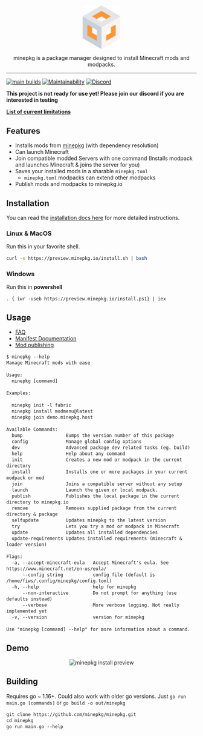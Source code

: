 <p align="center">
  <img align="center" width="100" src="./assets/logo.svg" alt="minepkg" />
  <div align="center">
    minepkg is a package manager designed to install Minecraft mods and modpacks.
  </div>
</p>

---

[![main builds](https://github.com/minepkg/minepkg/actions/workflows/main-builds.yml/badge.svg)](https://github.com/minepkg/minepkg/actions/workflows/main-builds.yml)
[![Maintainability](https://api.codeclimate.com/v1/badges/cd2f11d2dd41dee1fcbc/maintainability)](https://codeclimate.com/github/minepkg/minepkg/maintainability)
[![Discord](https://img.shields.io/discord/517070108191883266.svg?logo=discord)](https://discord.gg/6tjBR5t)

**This project is not ready for use yet! Please join our discord if you are interested in testing**

**[List of current limitations](https://preview.minepkg.io/docs/current-state#current-limitations#:~:text=Current%20limitations)**

## Features

* Installs mods from [minepkg](https://preview.minepkg.io/) (with dependency resolution)
* Can launch Minecraft
* Join compatible modded Servers with one command (Installs modpack and launches Minecraft & joins the server for you)
* Saves your installed mods in a sharable `minepkg.toml`
  * `minepkg.toml` modpacks can extend other modpacks
* Publish mods and modpacks to minepkg.io

## Installation

You can read the [installation docs here](https://preview.minepkg.io/docs/install) for more detailed instructions.

### Linux & MacOS

Run this in your favorite shell.

```bash
curl -s https://preview.minepkg.io/install.sh | bash
```

### Windows

Run this in **powershell**

```
. { iwr -useb https://preview.minepkg.io/install.ps1} | iex
```

## Usage

* [FAQ](https://preview.minepkg.io/docs/faq)
* [Manifest Documentation](https://preview.minepkg.io/docs/manifest)
* [Mod publishing](https://preview.minepkg.io/docs/mod-publishing)

```
$ minepkg --help
Manage Minecraft mods with ease

Usage:
  minepkg [command]

Examples:

  minepkg init -l fabric
  minepkg install modmenu@latest
  minepkg join demo.minepkg.host

Available Commands:
  bump                Bumps the version number of this package
  config              Manage global config options
  dev                 Advanced package dev related tasks (eg. build)
  help                Help about any command
  init                Creates a new mod or modpack in the current directory
  install             Installs one or more packages in your current modpack or mod
  join                Joins a compatible server without any setup
  launch              Launch the given or local modpack.
  publish             Publishes the local package in the current directory to minepkg.io
  remove              Removes supplied package from the current directory & package
  selfupdate          Updates minepkg to the latest version
  try                 Lets you try a mod or modpack in Minecraft
  update              Updates all installed dependencies
  update-requirements Updates installed requirements (minecraft & loader version)

Flags:
  -a, --accept-minecraft-eula   Accept Minecraft's eula. See https://www.minecraft.net/en-us/eula/
      --config string           config file (default is /home/fiws/.config/minepkg/config.toml)
  -h, --help                    help for minepkg
      --non-interactive         Do not prompt for anything (use defaults instead)
      --verbose                 More verbose logging. Not really implemented yet
  -v, --version                 version for minepkg

Use "minepkg [command] --help" for more information about a command.

```

## Demo

<p align="center">
  <img width="720" src="https://i.imgur.com/Sbwlre9.gif" alt="minepkg install preview" />
</p>

## Building

Requires go ~ 1.16+. Could also work with older go versions.
Just `go run main.go [commands]` or `go build -o out/minepkg`

```
git clone https://github.com/minepkg/minepkg.git
cd minepkg
go run main.go --help
```

